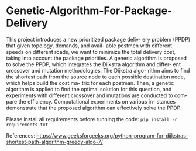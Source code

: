 # Genetic-Algorithm-For-Package-Delivery
This project introduces a new prioritized package deliv-
ery problem (PPDP) that given topology, demands, and avail-
able postmen with different speeds on different roads, we want
to minimize the total delivery cost, taking into account the
package priorities. A generic algorithm is proposed to solve
the PPDP, which integrates the Dijkstra algorithm and differ-
ent crossover and mutation methodologies. The Dijkstra algo-
rithm aims to find the shortest path from the source node to
each possible destination node, which helps build the cost ma-
trix for each postman. Then, a genetic algorithm is applied
to find the optimal solution for this question, and experiments
with different crossover and mutations are conducted to com-
pare the efficiency. Computational experiments on various in-
stances demonstrate that the proposed algorithm can effectively
solve the PPDP.

Please install all requirements before running the code:
```pip install -r requirements.txt```


References:
https://www.geeksforgeeks.org/python-program-for-dijkstras-shortest-path-algorithm-greedy-algo-7/
